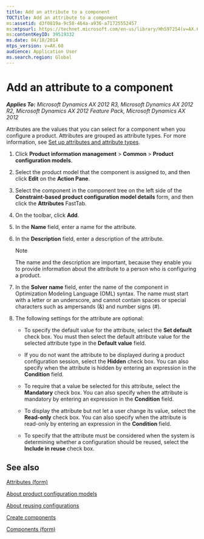 ```yaml
---
title: Add an attribute to a component
TOCTitle: Add an attribute to a component
ms:assetid: d3f0819a-9c58-464a-a936-a71725552457
ms:mtpsurl: https://technet.microsoft.com/en-us/library/Hh597254(v=AX.60)
ms:contentKeyID: 39519332
ms.date: 04/18/2014
mtps_version: v=AX.60
audience: Application User
ms.search.region: Global
---
```


# Add an attribute to a component 


_**Applies To:** Microsoft Dynamics AX 2012 R3, Microsoft Dynamics AX 2012 R2, Microsoft Dynamics AX 2012 Feature Pack, Microsoft Dynamics AX 2012_

Attributes are the values that you can select for a component when you configure a product. Attributes are grouped as attribute types. For more information, see [Set up attributes and attribute types](set-up-attributes-and-attribute-types.md).

1.  Click **Product information management** \> **Common** \> **Product configuration models**.

2.  Select the product model that the component is assigned to, and then click **Edit** on the **Action Pane**.

3.  Select the component in the component tree on the left side of the **Constraint-based product configuration model details** form, and then click the **Attributes** FastTab.

4.  On the toolbar, click **Add**.

5.  In the **Name** field, enter a name for the attribute.

6.  In the **Description** field, enter a description of the attribute.
    

    > [!NOTE]
    > <P>The name and the description are important, because they enable you to provide information about the attribute to a person who is configuring a product.</P>



7.  In the **Solver name** field, enter the name of the component in Optimization Modeling Language (OML) syntax. The name must start with a letter or an underscore, and cannot contain spaces or special characters such as ampersands (&) and number signs (\#).

8.  The following settings for the attribute are optional:
    
      - To specify the default value for the attribute, select the **Set default** check box. You must then select the default attribute value for the selected attribute type in the **Default value** field.
    
      - If you do not want the attribute to be displayed during a product configuration session, select the **Hidden** check box. You can also specify when the attribute is hidden by entering an expression in the **Condition** field.
    
      - To require that a value be selected for this attribute, select the **Mandatory** check box. You can also specify when the attribute is mandatory by entering an expression in the **Condition** field.
    
      - To display the attribute but not let a user change its value, select the **Read-only** check box. You can also specify when the attribute is read-only by entering an expression in the **Condition** field.
    
      - To specify that the attribute must be considered when the system is determining whether a configuration should be reused, select the **Include in reuse** check box.

## See also

[Attributes (form)](https://technet.microsoft.com/en-us/library/hh242817\(v=ax.60\))

[About product configuration models](about-product-configuration-models.md)

[About reusing configurations](about-reusing-configurations.md)

[Create components](create-components.md)

[Components (form)](https://technet.microsoft.com/en-us/library/hh227490\(v=ax.60\))

  



